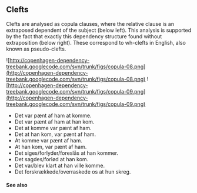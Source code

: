 ## Clefts ##

Clefts are analysed as copula clauses, where the relative clause is an extraposed dependent of the subject (below left). This analysis is supported by the fact that exactly this dependency structure found without extraposition (below right). These correspond to wh-clefts in English, also known as pseudo-clefts.

![http://copenhagen-dependency-treebank.googlecode.com/svn/trunk/figs/copula-08.png](http://copenhagen-dependency-treebank.googlecode.com/svn/trunk/figs/copula-08.png) ![http://copenhagen-dependency-treebank.googlecode.com/svn/trunk/figs/copula-09.png](http://copenhagen-dependency-treebank.googlecode.com/svn/trunk/figs/copula-09.png)

  * Det var pænt af ham at komme.
  * Det var pænt af ham at han kom.
  * Det at komme var pænt af ham.
  * Det at han kom, var pænt af ham.
  * At komme var pænt af ham.
  * At han kom, var pænt af ham.
  * Det siges/forlyder/foreslås at han kommer.
  * Det sagdes/forlød at han kom.
  * Det var/blev klart at han ville komme.
  * Det forskrækkede/overraskede os at hun skreg.


#### See also ####

